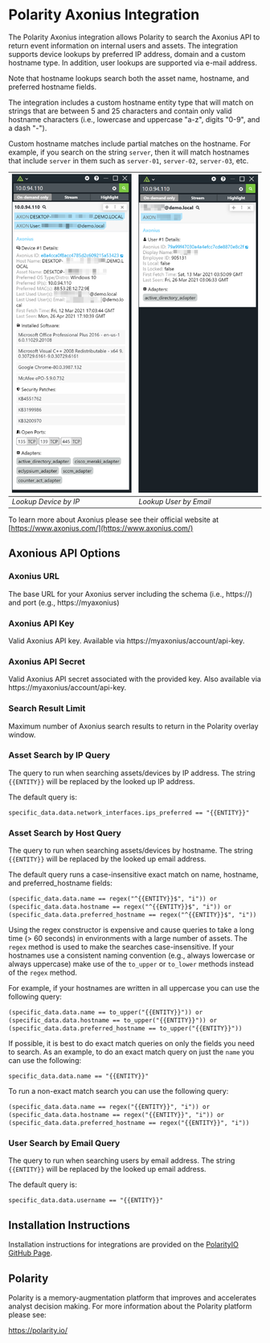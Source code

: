 # Polarity Axonius Integration

The Polarity Axonius integration allows Polarity to search the Axonius API to return event information on internal users and assets.  The integration supports device lookups by preferred IP address, domain and a custom hostname type. In addition, user lookups are supported via e-mail address.

Note that hostname lookups search both the asset name, hostname, and preferred hostname fields.

The integration includes a custom hostname entity type that will match on strings that are between 5 and 25 characters and contain only valid hostname characters (i.e., lowercase and uppercase "a-z", digits "0-9", and a dash "-").

Custom hostname matches include partial matches on the hostname.  For example, if you search on the string `server`, then it will match hostnames that include `server` in them such as `server-01`, `server-02`, `server-03`, etc.

| ![device lookup example](assets/overlay-ip.png) | ![user lookup example](assets/overlay-email.png) |
|---|---|
|*Lookup Device by IP* | *Lookup User by Email* |

To learn more about Axonius please see their official website at [https://www.axonius.com/](https://www.axonius.com/)

## Axonious API Options 

### Axonius URL
The base URL for your Axonius server including the schema (i.e., https://) and port (e.g., https://myaxonius)

### Axonius API Key
Valid Axonius API key.  Available via https://myaxonius/account/api-key.

### Axonius API Secret
Valid Axonius API secret associated with the provided key.  Also available via https://myaxonius/account/api-key.

### Search Result Limit
Maximum number of Axonius search results to return in the Polarity overlay window.

### Asset Search by IP Query
The query to run when searching assets/devices by IP address. The string `{{ENTITY}}` will be replaced by the looked up IP address.

The default query is:

```
specific_data.data.network_interfaces.ips_preferred == "{{ENTITY}}"
```

### Asset Search by Host Query
The query to run when searching assets/devices by hostname. The string `{{ENTITY}}` will be replaced by the looked up email address.

The default query runs a case-insensitive exact match on name, hostname, and preferred_hostname fields: 
```
(specific_data.data.name == regex("^{{ENTITY}}$", "i")) or (specific_data.data.hostname == regex("^{{ENTITY}}$", "i")) or (specific_data.data.preferred_hostname == regex("^{{ENTITY}}$", "i"))
```

Using the regex constructor is expensive and cause queries to take a long time  (> 60 seconds) in environments with a large number of assets. The `regex` method is used to make the searches case-insensitive.  If your hostnames use a consistent naming convention (e.g., always lowercase or always uppercase) make use of the `to_upper` or `to_lower` methods instead of the `regex` method. 

For example, if your hostnames are written in all uppercase you can use the following query:

```
(specific_data.data.name == to_upper("{{ENTITY}}")) or (specific_data.data.hostname == to_upper("{{ENTITY}}")) or (specific_data.data.preferred_hostname == to_upper("{{ENTITY}}"))
```

If possible, it is best to do exact match queries on only the fields you need to search.  As an example, to do an exact match query on just the `name` you can use the following:

```
specific_data.data.name == "{{ENTITY}}"
```

To run a non-exact match search you can use the following query:

```
(specific_data.data.name == regex("{{ENTITY}}", "i")) or (specific_data.data.hostname == regex("{{ENTITY}}", "i")) or (specific_data.data.preferred_hostname == regex("{{ENTITY}}", "i"))
```

### User Search by Email Query
The query to run when searching users by email address. The string `{{ENTITY}}` will be replaced by the looked up email address.

The default query is:

```
specific_data.data.username == "{{ENTITY}}"
```

## Installation Instructions

Installation instructions for integrations are provided on the [PolarityIO GitHub Page](https://polarityio.github.io/).

## Polarity

Polarity is a memory-augmentation platform that improves and accelerates analyst decision making.  For more information about the Polarity platform please see:

https://polarity.io/
